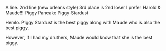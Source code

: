 A line.
2nd line (new orleans style)
3rd place is 2nd loser
I prefer Harold & Maude!!!
Piggy Pancake
Piggy Stardust


Hemlo. Piggy Stardust is the best piggy along with Maude who is also the best piggy.

However, if I had my druthers, Maude would know that she is the best piggy.